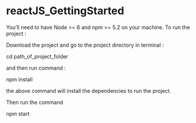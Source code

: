 # reactJS_GettingStarted

 You’ll need to have Node >= 6 and npm >= 5.2 on your machine. To run the project :
 
 Download the project and go to the project directory in terminal :
 
 cd path_of_project_folder
 
 and then run command :
 
 npm install
 
 the above command will install the dependencies to run the project.
 
 Then run the command 
 
 npm start
 
 

